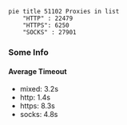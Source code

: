 
```mermaid
pie title 51102 Proxies in list
    "HTTP" : 22479
    "HTTPS": 6250
    "SOCKS" : 27901
```

### Some Info
#### Average Timeout

- mixed: 3.2s
- http: 1.4s
- https: 8.3s
- socks: 4.8s